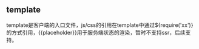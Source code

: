 ## template
template是客户端的入口文件，js/css的引用在template中通过${require('xx')}的方式引用，{{placeholder}}用于服务端状态的渲染，暂时不支持ssr，后续支持。